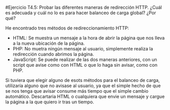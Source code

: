 #Ejercicio T4.5: Probar las diferentes maneras de redirección HTTP. ¿Cuál es adecuada y cuál no lo es para hacer balanceo de carga global? ¿Por qué?

He encontrado tres métodos de redireccionamiento HTTP:  
* HTML: Se muestra un mensaje a la hora de abrir la página que nos lleva a la nueva ubicación de la página.  
* PHP: No muetra ningún mensaje al usuario, simplemente realiza la redirección cuando abrimos la página.
* JavaScript: Se puede realizar de las dos maneras anteriores, con un script que avise como con HTML o que lo haga sin avisar, como con PHP.  

  
Si tuviera que elegir alguno de esots métodos para el balanceo de carga, utilizaría alguno que no avisase al usuario, ya que el simple hecho de que se nos tenga que avisar consume más tiempo que el simple cambio automático. Descartaria HTML o cualquiera que envie un mensaje y cargue la página a la que quiero ir tras un tiempo.
